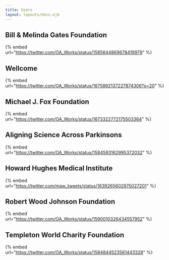 ```yaml
---
title: Users
layout: layouts/docs.njk
---
```


## Bill & Melinda Gates Foundation

{% embed url="https://twitter.com/OA_Works/status/1585644869678419979" %}

## Wellcome

{% embed url="https://twitter.com/OA_Works/status/1675892137227874306?s=20" %}

## Michael J. Fox Foundation

{% embed url="https://twitter.com/OA_Works/status/1673322772175503364" %}

## Aligning Science Across Parkinsons

{% embed url="https://twitter.com/OA_Works/status/1584593162995372032" %}

## Howard Hughes Medical Institute

{% embed url="https://twitter.com/maw_tweets/status/1639265602975027201" %}

## Robert Wood Johnson Foundation

{% embed url="https://twitter.com/OA_Works/status/1590010326434557952" %}

## Templeton World Charity Foundation

{% embed url="https://twitter.com/OA_Works/status/1584844523561443328" %}
